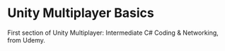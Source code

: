 # Unity Multiplayer Basics
 First section of Unity Multiplayer: Intermediate C# Coding & Networking, from Udemy.
